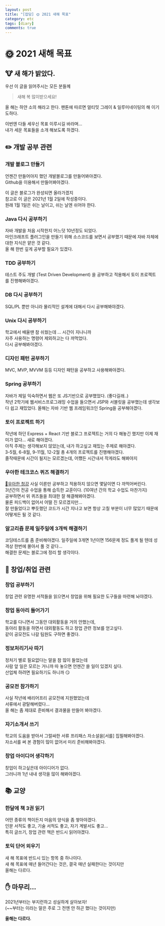 ```yaml
---
layout: post
title: "[잡담] 🌞 2021 새해 목표"
category: etc
tags: [diary]
comments: true
---
```


# 🌞 2021 새해 목표
## 🐮 새 해가 밝았다.
우선 이 글을 읽어주시는 모든 분들께
> 새해 복 많이받으세요!

올 해는 하얀 소의 해라고 한다.
팬톤에 따르면 얼티밋 그레이 & 일루미네이팅의 해 이기도하다.    

이번엔 다들 세우신 목표 이루시길 바라며...  
내가 세운 목표들을 소개 해보도록 하겠다.

## ✏️ 개발 공부 관련
### 개발 블로그 만들기
언젠간 만들어야지 했던 개발블로그를 만들어봐야겠다.  
Github을 이용해서 만들어봐야겠다.  

이 글은 블로그가 완성되면 올라가겠지  
참고로 이 글은 2021년 1월 2일에 작성중이다.  
원래 1월 1일은 쉬는 날이고, 쉬는 날엔 쉬어야 한다.

### Java 다시 공부하기
자바 개발을 처음 시작한지 어느덧 10년정도 되었다.  
마인크래프트 플러그인을 만들기 위해 소스코드를 보면서 공부했기 때문에 자바 자체에 대한 지식은 얕은 것 같다.  
올 해 한번 깊게 공부할 필요가 있겠다.

### TDD 공부하기
테스트 주도 개발 (Test Driven Development) 을 공부하고 적용해서 토이 프로젝트를 진행해봐야겠다.

### DB 다시 공부하기
SQL/PL 뿐만 아니라 물리적인 설계에 대해서 다시 공부해봐야겠다.

### Unix 다시 공부하기
학교에서 배울땐 참 쉬웠는데 ... 시간이 지나니까  
 자주 사용하는 명령어 제외하고는 다 까먹었다.  
 다시 공부해봐야겠다.

### 디자인 패턴 공부하기
MVC, MVP, MVVM 등등 디자인 패턴을 공부하고 사용해봐야겠다.

### Spring 공부하기
자바가 제일 익숙하면서 웹은 또 JS기반으로 공부했었다. (좋다길래..)  
작년 2학기에 웹서비스프로그래밍 수업을 들으면서 JSP와 서블릿을 공부했는데 생각보다 쉽고 재밌었다.
올해는 자바 기반 웹 프레임워크인 Spring을 공부해야겠다.

### 토이 프로젝트 하기
작년에 하던 Express + React 기반 블로그 프로젝트는 거의 다 해놓긴 했지만 이제 재미가 없다... 새로 해야겠다.  
아직 주제는 생각해보지 않았는데, 내가 하고싶고 재밌는 주제로 해야겠다.  
3-5월, 6-8월, 9-11월, 12-2월 총 4개의 프로젝트를 진행해야겠다.  
졸작때문에 시간이 될지는 모르겠는데, 어쨌든 시간내서 작게라도 해봐야지

### 우아한 테크코스 퀴즈 해결하기
[🦄우아한 청강](https://github.com/outstanding1301/audit-woowa)
사실 이론만 공부하고 적용하지 않으면 몇달이면 다 까먹어버린다.  
3년간의 전공 수업을 통해 습득한 교훈이다. (10여년 간의 학교 수업도 마찬가지)  
공부하면서 위 퀴즈들을 최대한 잘 해결해봐야겠다.  
물론 피드백이 없어서 어떨 진 모르겠지만...  
잘 만들었다고 뿌듯했던 코드가 시간 지나고 보면 항상 고칠 부분이 너무 많았기 때문에 어떻게든 될 것 같다.

### 알고리즘 문제 일주일에 3개씩 해결하기
코딩테스트를 좀 준비해야겠다. 일주일에 3개면 1년이면 156문제 정도 풀게 될 텐데 성격상 한번에 몰아서 풀 것 같다...  
해결한 문제는 블로그에 정리 할 생각이다.

## 💎 창업/취업 관련
### 창업 공부하기
창업 관련 유명한 서적들을 읽으면서 창업을 위해 필요한 도구들을 마련해 놔야겠다.
### 창업 동아리 들어가기
학교를 다니면서 그동안 대외활동을 거의 안했는데,  
동아리 활동을 하면서 대외활동도 하고 창업 관련 정보를 얻고싶다.  
같이 공모전도 나갈 팀원도 구하면 좋겠다.

### 정보처리기사 따기
정처기 별로 필요없다는 말을 참 많이 들었는데  
사람 앞 일은 모르는 거니까 따 놓으면 언젠간 쓸 일이 있겠지 싶다.  
산업체 하려면 필요하기도 하니까 😏

### 공모전 참가하기
사실 작년에 배리어프리 공모전에 지원했었는데  
서류에서 광탈해버렸다...  
올 해는 좀 제대로 준비해서 결과물을 만들어 봐야겠다.

### 자기소개서 쓰기
학교의 도움을 받아서 그럴싸한 서류 프리패스 자소설을[서를] 집필해봐야겠다.  
자소서를 써 본 경험이 많이 없어서 미리 준비해봐야겠다.

### 창업 아이디어 생각하기
창업이 하고싶은데 아이디어가 없다.  
그러니까 1년 내내 생각을 많이 해봐야겠다.

## 📚 교양
### 한달에 책 3권 읽기
어떤 종류의 책이든지 마음의 양식을 좀 쌓아야겠다.  
인문 서적도 좋고, 기술 서적도 좋고, 자기 계발서도 좋고...  
특히 글쓰기, 창업 관련 책은 반드시 읽어야겠다.

### 토익 단어 외우기
새 해 목표에 반드시 있는 항목 중 하나이다.  
새 해 목표에 매년 들어간다는 것은, 결국 매년 실패한다는 것이지만  
올해는 다르다.

## ✋ 마무리...
2021년부터는 부지런하고 성실하게 살아보자!  
(~~부터는 이라는 말은 주로 그 전엔 안 하곤 했다는 것이지만)  

**올해는 다르다.**